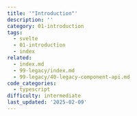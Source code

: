 ```yaml
---
title: '"Introduction"'
description: ''
category: 01-introduction
tags:
  - svelte
  - 01-introduction
  - index
related:
  - index.md
  - 99-legacy/index.md
  - 99-legacy/40-legacy-component-api.md
code_categories:
  - typescript
difficulty: intermediate
last_updated: '2025-02-09'
---
```


